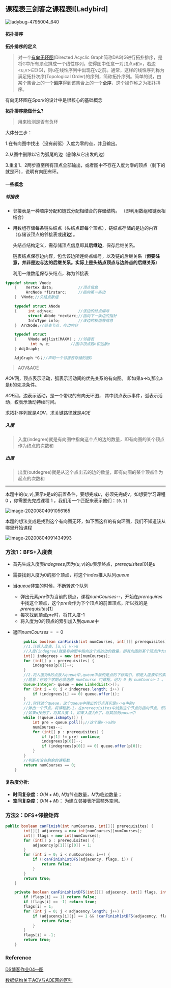 ## 课程表三剑客之课程表I[Ladybird]

![ladybug-4795004_640](D:\Dev\SrcCode\geek-algorithm-leetcode\src\main\leetcode_manuscripts\dfs_bfs\course\课程表三剑客之课程表I[Ladybird].assets\ladybug-4795004_640.jpg)

#### 拓扑排序

**拓扑排序的定义**

> 对一个[有向无环图](https://baike.baidu.com/item/有向无环图/10972513)(Directed Acyclic Graph简称DAG)G进行拓扑排序，是将G中所有顶点排成一个线性序列，使得图中任意一对顶点u和v，若边<u,v>∈E(G)，则u在线性序列中出现在v之前。通常，这样的线性序列称为满足拓扑次序(Topological Order)的序列，简称拓扑序列。简单的说，由某个集合上的一个[偏序](https://baike.baidu.com/item/偏序/2439087)得到该集合上的一个[全序](https://baike.baidu.com/item/全序/10577699)，这个操作称之为拓扑排序。

有向无环图在$Spark$的设计中是很核心的基础概念

**拓扑排序能做什么?**

> 用来检测是否有负环

大体分三步：

1.在有向图中找出（没有前驱）入度为零的点，并且输出。

2.从图中删除以它为弧尾的边（删除从它出发的边）

3.重复1、2两步直至所有顶点全部输出，或者图中不存在入度为零的顶点（剩下的就是环），说明有向图有环。

#### 一些概念

##### 邻接表

- 邻接表是一种顺序分配和链式分配相结合的存储结构。
  （即利用数组和链表相结合）

- 用数组存储每条链头结点（头结点即每个顶点），链结点存储的是边的内容（存储该顶点的邻接表或**出边**）。

  头结点结构定义，需存储顶点信息即其**后继边**，保存后继关系。

  链表结点保存边内容，包含该边所连终点编号，以及链的后继关系（**但要注意，并非是边与边的后继关系。实际上是头结点顶点与边终点的后继关系**）

  利用一维数组保存头结点，称为邻接表

```c++
typedef struct Vnode
    {    Vertex data;			//顶点信息
         ArcNode *firstarc;		//指向第一条边
    }  VNode;//头结点数组

    typedef struct ANode
    {     int adjvex;			//该边的终点编号
          struct ANode *nextarc;//指向下一条边的指针
          InfoType info;		//该边的权值等信息
    }  ArcNode;//链表节点，存边内容

    typedef struct 
    {     VNode adjlist[MAXV] ;	//邻接表
           int n，e;			//图中顶点数n和边数e
    } AdjGraph;

    AdjGraph *G；//声明一个邻接表存储的图G

```

> AOV&AOE

$AOV$网，顶点表示活动，弧表示活动间的优先关系的有向图。 即如果a->b,那么a是b的先决条件。

$AOE$网，边表示活动，是一个带权的有向无环图， 其中顶点表示事件，弧表示活动，权表示活动持续时间。

求拓扑序列就是$AOV$，求关键路径就是$AOE$

##### **入度**

> 入度(indegree)就是有向图中指向这个点的边的数量，即有向图的某个顶点作为终点的次数和

##### **出度**

> 出度(outdegree)就是从这个点出去的边的数量，即有向图的某个顶点作为起点的次数和

---

本题中的$(u,v)$,表示$v$是$u$的前置条件，要想完成$u$，必须先完成$v$，如想要学习课程 0 ，你需要先完成课程 1 ，我们用一个匹配来表示他们：`[0,1]`

![image-20200804091056165](D:\Dev\SrcCode\geek-algorithm-leetcode\src\main\leetcode_manuscripts\dfs_bfs\course\课程表三剑客之课程表I[Ladybird].assets\image-20200804091056165.png)

本题的想法变成是找到这个有向图无环，如下面这样的有向环图，我们不知道该从哪里开始课程

![image-20200804091434993](D:\Dev\SrcCode\geek-algorithm-leetcode\src\main\leetcode_manuscripts\dfs_bfs\course\课程表三剑客之课程表I[Ladybird].assets\image-20200804091434993.png)

### 方法1：BFS+入度表

- 首先生成入度表$indegrees$,因为$(u,v)$的$u$表示终点，$prerequisites[0]$是$u$

- 需要找到入度为0的那个顶点，将这个$index$推入队列$queue$
- 当$queue$非空的时候，不断转这个队列
  - 弹出元素$pre$作为当前的顶点，课程$numCourses$--，开始在$prerequires$中找这个顶点，这个$pre$会作为下个顶点的前置顶点，所以找的是$prerequisites[1]$
  - 每次找到顶点$pre$时，将其入度-1
  - 将入度为0的顶点的索引加入到$queue$中

- 返回$numCourses == 0$

```java
        public boolean canFinish(int numCourses, int[][] prerequisites) {
        //1.计算入度表，[u,v] v->u
        //入度(indegree)就是有向图中指向这个点的边的数量，即有向图的某个顶点作为终点的次数和
        int[] indegrees = new int[numCourses];
        for (int[] p : prerequisites) {
            indegrees[p[0]]++;
        }
        //2.将入度为0的点放入queue中,queue中装的是点的下标索引，即是入度表中的索引
        //题意：你这个学期必须选修 numCourse 门课程，记为 0 到 numCourse-1 。课程名称与索引是对应的
        Queue<Integer> queue = new LinkedList<>();
        for (int i = 0; i < indegrees.length; i++) {
            if (indegrees[i] == 0) queue.offer(i);
        }
        //3.轮转这个queue，这个queue中弹出的节点其实是v->u中的v
        //弹出一个节点，将课程数-1，在prerequisites中找到这个节点的指向节点，即通过v->u
        //如果u找到了，将其入度-1，如果入度为0了，将其加到queue中
        while (!queue.isEmpty()) {
            int pre = queue.poll();//这个是v->u的v
            numCourses--;
            for (int[] p : prerequisites) {
                if (p[1] != pre) continue;
                indegrees[p[0]]--;
                if (indegrees[p[0]] == 0) queue.offer(p[0]);
            }
        }
        //判断有没有剩余的课程数
        return numCourses == 0;
    }
```

#### **复杂度分析**:

- **时间复杂度**：$O(N + M)$, $N$为节点数量，$M$为临边数量；
- **空间复杂度**：$O(N + M)$： 为建立邻接表所需额外空间。

### 方法2：DFS+邻接矩阵

```java
public boolean canFinish(int numCourses, int[][] prerequisites) {
        int[][] adjacency = new int[numCourses][numCourses];
        int[] flags = new int[numCourses];
        for (int[] p : prerequisites) {
            adjacency[p[1]][p[0]] = 1;
        }
        for (int i = 0; i < numCourses; i++) {
            if (!canFinish1stDFS(adjacency, flags, i)) {
                return false;
            }
        }
        return true;
    }

    private boolean canFinish1stDFS(int[][] adjacency, int[] flags, int i) {
        if (flags[i] == 1) return false;
        if (flags[i] == -1) return true;
        flags[i] = 1;
        for (int j = 0; j < adjacency.length; j++) {
            if (adjacency[i][j] == 1 && !canFinish1stDFS(adjacency, flags, j)) {
                return false;
            }
        }
        flags[i] = -1;
        return true;
    }
```



### Reference

 [DS博客作业04--图](https://www.cnblogs.com/zml7/p/12832715.html)

[数据结构关于AOV与AOE网的区别](https://www.cnblogs.com/lpxblog/p/4994531.html)